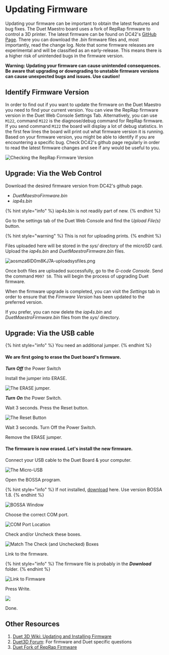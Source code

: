 # Updating Firmware

Updating your firmware can be important to obtain the latest features and bug fixes. The Duet Maestro board uses a fork of RepRap firmware to control a 3D printer. The latest firmware can be found on DC42's [GitHub Page](https://github.com/dc42/RepRapFirmware/releases). There you can download the _.bin_ firmware files and, most importantly, read the change log. Note that some firmware releases are experimental and will be classified as an early-release. This means there is a higher risk of unintended bugs in the firmware version.

**Warning: Updating your firmware can cause unintended consequences. Be aware that upgrading or downgrading to unstable firmware versions can cause unexpected bugs and issues. Use caution!**

## Identify Firmware Version

In order to find out if you want to update the firmware on the Duet Maestro you need to find your current version. You can view the RepRap firmware version in the Duet Web Console Settings Tab. Alternatively, you can use `M122`, command `M122` is the diagnose/debug command for RepRap firmware. If you send command `M122` the board will display a lot of debug statistics. In the first few lines the board will print out what firmware version it is running. Based on your firmware version, you might be able to identify if you are encountering a specific bug. Check DC42's github page regularly in order to read the latest firmware changes and see if any would be useful to you.

![Checking the RepRap Firmware Version](../../.gitbook/assets/7f3tzsd7jhrwm9se-firmwareversionid.png)

## Upgrade: Via the Web Control

Download the desired firmware version from DC42's github page. 

* _DuetMaestroFirmware.bin_
* _iap4s.bin_

{% hint style="info" %}
iap4s.bin is not readily part of new.
{% endhint %}

Go to the settings tab of the Duet Web Console and find the _Upload File\(s\)_ button. 

{% hint style="warning" %}
This is not for uploading prints.
{% endhint %}

Files uploaded here will be stored in the _sys/_ directory of the microSD card. Upload the _iap4s.bin_ and _DuetMaestroFirmware.bin_ files.

![aosmza6ID0m8KJ7A-uploadsysfiles.png](../../.gitbook/assets/aosmza6id0m8kj7a-uploadsysfiles.png)

Once both files are uploaded successfully, go to the _G-code Console_. Send the command `M997 S0`. This will begin the process of upgrading Duet firmware.

When the firmware upgrade is completed, you can visit the _Settings_ tab in order to ensure that the _Firmware Version_ has been updated to the preferred version. 

If you prefer, you can now delete the _iap4s.bin_ and _DuetMaestroFirmware.bin_ files from the _sys/_ directory.

## Upgrade: Via the USB cable

{% hint style="info" %}
You need an additional jumper. 
{% endhint %}

#### We are first going to erase the Duet board's firmware.

_**Turn Off**_ the Power Switch

Install the jumper into ERASE.

![The ERASE jumper.](../../.gitbook/assets/erase_jumper.jpg)

_**Turn**_ _**On**_ the Power Switch. 

Wait 3 seconds. Press the Reset button.

![The Reset Button](../../.gitbook/assets/reset_button.jpg)

Wait 3 seconds. Turn Off the Power Switch.

Remove the ERASE jumper.



#### The firmware is now erased. Let's install the new firmware.

Connect your USB cable to the Duet Board & your computer.

![The Micro-USB ](../../.gitbook/assets/usb_plug.jpg)

Open the BOSSA program. 

{% hint style="info" %}
If not installed, [download](https://github.com/shumatech/BOSSA/releases) here. Use version BOSSA 1.8.
{% endhint %}

![BOSSA Window](../../.gitbook/assets/bossa.PNG)

Choose the correct COM port.

![COM Port Location](../../.gitbook/assets/com_port.png)

Check and/or Uncheck these boxes.

![Match The Check \(and Unchecked\) Boxes](../../.gitbook/assets/check_boxes_bossa.PNG)

Link to the firmware.

{% hint style="info" %}
The firmware file is probably in the _**Download**_ folder.
{% endhint %}

![Link to Firmware](../../.gitbook/assets/link_firmware.png)

Press Write.

![](../../.gitbook/assets/write_button.png)

Done.

## Other Resources

1. [Duet 3D Wiki: Updating and Installing Firmware](https://duet3d.dozuki.com/Wiki/Installing_and_Updating_Firmware)
2. [Duet3D Forum](https://forum.duet3d.com/): For firmware and Duet specific questions
3. [Duet Fork of RepRap Firmware](https://github.com/dc42/RepRapFirmware)



